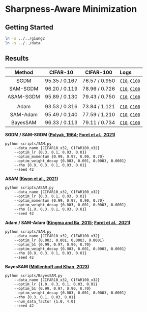 # Sharpness-Aware Minimization

## Getting Started
```bash
ln -s ../../giung2
ln -s ../../data
```

## Results

| Method    | CIFAR-10      | CIFAR-100     | Logs |
| :-:       | :-:           | :-:           | :-   |
| SGDM      | 95.35 / 0.167 | 76.57 / 0.950 | [`C10`](./save/CIFAR10_x32/R20x4-BN-ReLU/SGDM/bs-0256_ne-0200_lr-0.03_mo-0.90_wd-0.0030_rho-0.0000_fp32/42/20230207084455.log), [`C100`](./save/CIFAR100_x32/R20x4-BN-ReLU/SGDM/bs-0256_ne-0200_lr-0.01_mo-0.97_wd-0.0030_rho-0.0000_fp32/42/20230214034755.log)
| SAM-SGDM  | 96.20 / 0.119 | 78.96 / 0.726 | [`C10`](./save/CIFAR10_x32/R20x4-BN-ReLU/SAM/bs-0256_ne-0200_lr-0.10_mo-0.90_wd-0.0010_rho-0.3000_fp32/42/20230207023915.log), [`C100`](./save/CIFAR100_x32/R20x4-BN-ReLU/SAM/bs-0256_ne-0200_lr-0.30_mo-0.70_wd-0.0010_rho-0.3000_fp32/42/20230213110453.log)
| ASAM-SGDM | 95.89 / 0.130 | 79.43 / 0.750| [`C10`](./save/CIFAR10_x32/R20x4-BN-ReLU/ASAM/bs-0256_ne-0200_lr-0.03_mo-0.90_wd-0.0030_rho-0.3000_fp32/42/20230220095522.log), [`C100`](./save/CIFAR100_x32/R20x4-BN-ReLU/ASAM/bs-0256_ne-0200_lr-0.03_mo-0.90_wd-0.0030_rho-1.0000_fp32/42/20230221203741.log)
||
| Adam      | 93.53 / 0.316 | 73.84 / 1.121 | [`C10`](./save/CIFAR10_x32/R20x4-BN-ReLU/Adam/bs-0256_ne-0200_lr-0.0010_b1-0.9700_b2-0.9990_wd-0.0001_rho-0.0000_fp32/42/20230208152048.log), [`C100`](./save/CIFAR100_x32/R20x4-BN-ReLU/Adam/bs-0256_ne-0200_lr-0.0010_mo-0.90_wd-0.0003_rho-0.0000_fp32/42/20230218004805.log)
| SAM-Adam  | 95.49 / 0.140 | 77.59 / 1.210 | [`C10`](./save/CIFAR10_x32/R20x4-BN-ReLU/SAM-Adam/bs-0256_ne-0200_lr-0.0003_b1-0.7000_b2-0.9990_wd-0.0010_rho-0.3000_fp32/42/20230208082743.log), [`C100`](./save/CIFAR100_x32/R20x4-BN-ReLU/SAM-Adam/bs-0256_ne-0200_lr-0.0003_mo-0.70_wd-0.0030_rho-0.3000_fp32/42/20230218084843.log)
| BayesSAM  | 96.33 / 0.113 | 79.11 / 0.734 | [`C10`](./save/CIFAR10_x32/R20x4-BN-ReLU/BayesSAM/bs-0256_ne-0200_lr-0.10_b1-0.970_b2-0.999_wd-0.0010_eps-1e-1_rho-0.0300_factor-4.0_fp32/42/20230217012157.log), [`C100`](./save/CIFAR100_x32/R20x4-BN-ReLU/BayesSAM/bs-0256_ne-0200_lr-1.00_b1-0.900_b2-0.999_wd-0.0003_eps-1e-1_rho-0.1000_factor-4.0_fp32/42/20230214212740.log)

**SGDM / SAM-SGDM ([Polyak, 1964](https://www.sciencedirect.com/science/article/abs/pii/0041555364901375); [Foret et al., 2021](https://arxiv.org/abs/2010.01412))**
```
python scripts/SAM.py
    --data_name {CIFAR10_x32, CIFAR100_x32}
    --optim_lr {0.3, 0.1, 0.03, 0.01}
    --optim_momentum {0.99, 0.97, 0.90, 0.70}
    --optim_weight_decay {0.003, 0.001, 0.0003, 0.0001}
    --rho {0.0, 0.3, 0.1, 0.03, 0.01}
    --seed 42
```

**ASAM ([Kwon et al., 2021](https://arxiv.org/abs/2102.11600))**
```
python scripts/ASAM.py
    --data_name {CIFAR10_x32, CIFAR100_x32}
    --optim_lr {0.3, 0.1, 0.03, 0.01}
    --optim_momentum {0.99, 0.97, 0.90, 0.70}
    --optim_weight_decay {0.003, 0.001, 0.0003, 0.0001}
    --rho {1.0, 0.3, 0.1, 0.03, 0.01}
    --seed 42
```

**Adam / SAM-Adam ([Kingma and Ba, 2015](https://arxiv.org/abs/1412.6980); [Foret et al., 2021](https://arxiv.org/abs/2010.01412))**
```
python scripts/SAM.py
    --data_name {CIFAR10_x32, CIFAR100_x32}
    --optim_lr {0.003, 0.001, 0.0003, 0.0001}
    --optim_b1 {0.99, 0.97, 0.90, 0.70}
    --optim_weight_decay {0.003, 0.001, 0.0003, 0.0001}
    --rho {0.0, 0.3, 0.1, 0.03, 0.01}
    --seed 42
```

**BayesSAM ([Möllenhoff and Khan, 2023](https://arxiv.org/abs/2210.01620))**
```
python scripts/BayesSAM.py
    --data_name {CIFAR10_x32, CIFAR100_x32}
    --optim_lr {1.0, 0.3, 0.1, 0.03, 0.01}
    --optim_b1 {0.99, 0.97, 0.90, 0.70}
    --optim_weight_decay {0.003, 0.001, 0.0003, 0.0001}
    --rho {0.3, 0.1, 0.03, 0.01}
    --num_data_factor {1.0, 4.0}
    --seed 42
```
